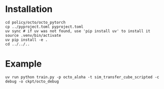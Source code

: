 # Installation
```shell
cd policy/octo/octo_pytorch
cp ../pyproject.toml pyproject.toml
uv sync # if uv was not found, use 'pip install uv' to install it
source .venv/bin/activate
uv pip install -e .
cd ../../..
```

# Example

```shell
uv run python train.py -p octo_aloha -t sim_transfer_cube_scripted -c debug -o ckpt/octo_debug 
```